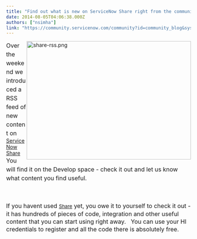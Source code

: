 ```yaml
---
title: "Find out what is new on ServiceNow Share right from the community"
date: 2014-08-05T04:06:38.000Z
authors: ["nsimha"]
link: "https://community.servicenow.com/community?id=community_blog&sys_id=856ceaa1dbd0dbc01dcaf3231f961986"
---
```

<p><img   alt="share-rss.png" class="jive-image image-3" height="325" src="46fe8906db54d344e9737a9e0f961920.iix" style="height: 324px; width: 447.6568047337278px; float: right;" width="447"/></p><p><span style="line-height: 1.5em; font-size: 12pt;">Over the weekend we introduced a RSS feed of new content on </span><span><a title="hare.servicenow.com/" href="https://share.servicenow.com/">ServiceNow Share</a></span><span style="line-height: 1.5em; font-size: 12pt;"> You will find it on the Develop space - check it out and let us know what content you find useful.   </span></p><p><span style="line-height: 1.5em; font-size: 12pt;"><br/></span></p><p><span style="font-size: 12pt;"><span style="line-height: 1.5em;">If you h</span><span style="line-height: 1.5em;">avent used </span><span style="line-height: 1.5em; font-size: 10pt;"><a title="hare.servicenow.com/" href="https://share.servicenow.com/">Share</a></span></span><span style="line-height: 1.5em;"><span style="font-size: 12pt;"> yet, you owe it to yourself to check it out - it has hundreds of pieces of code, integration and other useful content that you can start using right away.   You can use your HI credentials to register and all the code there is absolutely free.</span>   </span></p>